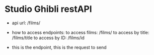 # Studio Ghibli restAPI

- api url: /films/
- how to access endpoints:
to access films: /films/
to access by title: /films/title
to access by ID: /films/id

- this is the endpoint, this is the request to send